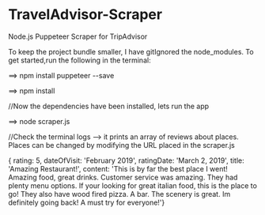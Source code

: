 # TravelAdvisor-Scraper
Node.js Puppeteer Scraper for TripAdvisor

To keep the project bundle smaller, I have gitIgnored the node_modules.
To get started,run the following in the terminal:

==>  npm install puppeteer --save

==>  npm install

//Now the dependencies have been installed, lets run the app

==> node scraper.js

//Check the terminal logs --> it prints an array of reviews about places.
Places can be changed by modifying the URL placed in the scraper.js

{ rating: 5,
    dateOfVisit: 'February 2019',
    ratingDate: 'March 2, 2019',
    title: 'Amazing Restaurant!',
    content:
     'This is by far the best place I went! Amazing food, great drinks. 
     Customer service was amazing. They had plenty menu options. 
     If your looking for great italian food, this is the place to go! 
     They also have wood fired pizza. A bar. The scenery is great.
     Im definitely going back! A must try for everyone!'}

